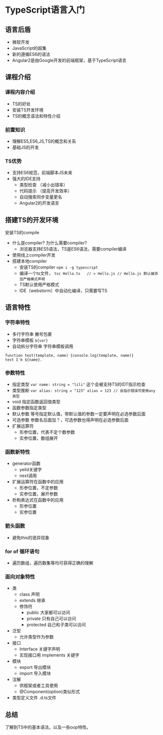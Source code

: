 # TypeScript语言入门

## 语言后盾

 - 微软开发
 - JavaScript的超集
 - 新的遵循ES6的语法
 - Angular2是由Google开发的前端框架，基于TypeScript语言

## 课程介绍

### 课程内容介绍

 - TS的好处
 - 安装TS开发环境
 - TS的概念语法和特性介绍

### 前置知识

 - 理解ES5,ES6,JS,TS的概念和关系
 - 基础JS的开发

### TS优势

 - 支持ES6规范，前端脚本JS未来
 - 强大的IDE支持
    - 类型检查 （减小出错率）
    - 代码提示 （提高开发效率）
    - 自动搜索同步变量更名
    - Angular2的开发语言

## 搭建TS的开发环境
安装TS的compile

 - 什么是compiler? 为什么需要compiler?
    - 浏览器支持ES5语法，TS是ES6语法，需要compiler编译
 - 使用线上compiler开发
 - 搭建本地compiler
    - 安装TS的compiler    `npm i -g typescript`
    - 编译一个ts文件， `tsc Hello.ts   // > Hello.js // Hello.js 默认被添加严格模式声明` 
    - TS默认使用严格模式
    - IDE（webstorm）中自动化编译，只需要写TS

## 语言特性

###  字符串特性
 - 多行字符串 撇号包裹
 - 字符串模板 `${var}`
 - 自动拆分字符串 字符串模板调用   
```
function test(template, name) {console.log(template, name)}
test I'm ${name}.
```
### 参数特性
 - 指定类型 `var name: string = "lili"` 这个会被支持TS的IDT指示检查
 - 类型推断 `var alias: string = "123" alias = 123 // 会指示错误可使用any类型 `
 - void 指定函数返回值类型
 - 函数参数指定类型
 - 默认参数 等号指定默认值，带默认值的参数一定要声明在必选参数后面
 - 可选参数 参数名后面加？，可选参数也得声明在必选参数后面
 - 扩展运算符  
    - 形参位置，代表不定个数参数
    - 实参位置，数组展开
### 函数新特性
 - generator函数
    - yeild关键字
    - next调用
 - 扩展运算符在函数中的应用
    - 形参位置，不定参数
    - 实参位置，展开参数
 - 析构表达式在函数中的应用
    - 形参位置
    - 实参位置

### 箭头函数
 - 避免this的诡异现象

### for of 循环语句
 - 遍历数组，遍历数集等均可获得正确的理解

### 面向对象特性
 - 类
    - class 声明
    - extends 继承
    - 修饰符
        - public 大家都可以访问
        - private 只有自己可以访问
        - protected 自己和子类可以访问
- 泛型
    - 允许类型作为参数
- 接口
    - Interface 关键字声明
    - 实现接口用 implements 关键字
- 模块
    - export 导出模块
    - import 导入模块
- 注解
    - 供框架或者工具使用
    - @Component(option)类似形式
- 类型定义文件 .d.ts文件

## 总结
了解到TS中的基本语法，以及一些oop特性。